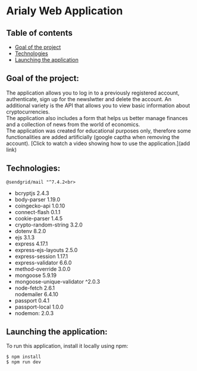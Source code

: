 # Arialy Web Application
## Table of contents
* [Goal of the project](#goal-of-the-project)
* [Technologies](#technologies)
* [Launching the application](#launching-the-application)
## Goal of the project:
The application allows you to log in to a previously registered account, authenticate, sign up for the newslwtter and delete the account. An additional variety is the API that allows you to view basic information about cryptocurrencies.<br>The application also includes a form that helps us better manage finances and a collection of news from the world of economics.<br>The application was created for educational purposes only, therefore some functionalities are added artificially (google captha when removing the account).
[Click to watch a video showing how to use the application.](add link)<br>
## Technologies:
    @sendgrid/mail "^7.4.2<br>
* bcryptjs 2.4.3<br>
* body-parser 1.19.0<br>
* coingecko-api 1.0.10<br>
* connect-flash 0.1.1<br>
* cookie-parser 1.4.5<br>
* crypto-random-string 3.2.0<br>
* dotenv 8.2.0<br>
* ejs 3.1.3<br>
* express 4.17.1<br>
* express-ejs-layouts 2.5.0<br>
* express-session 1.17.1<br>
* express-validator 6.6.0<br>
* method-override 3.0.0<br>
* mongoose 5.9.19<br>
* mongoose-unique-validator ^2.0.3<br>
* node-fetch 2.6.1<br>
    nodemailer 6.4.10<br>
* passport 0.4.1<br>
* passport-local 1.0.0<br>
* nodemon: 2.0.3<br>
## Launching the application:
To run this application, install it locally using npm:<br>
```
$ npm install
$ npm run dev
```
